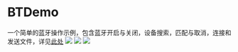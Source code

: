 # BTDemo
一个简单的蓝牙操作示例，包含蓝牙开启与关闭，设备搜索，匹配与取消，连接和发送文件，详见[此处](https://www.jianshu.com/p/32ff824459c3)
![](https://upload-images.jianshu.io/upload_images/5111131-fcd93252bb1a7464.png?imageMogr2/auto-orient/strip%7CimageView2/2/w/1240)
![](https://upload-images.jianshu.io/upload_images/5111131-c5990e1641a89a7d.png?imageMogr2/auto-orient/strip%7CimageView2/2/w/1240)
![](https://upload-images.jianshu.io/upload_images/5111131-750c4f3bc1e5ec54.png?imageMogr2/auto-orient/strip%7CimageView2/2/w/1240)
